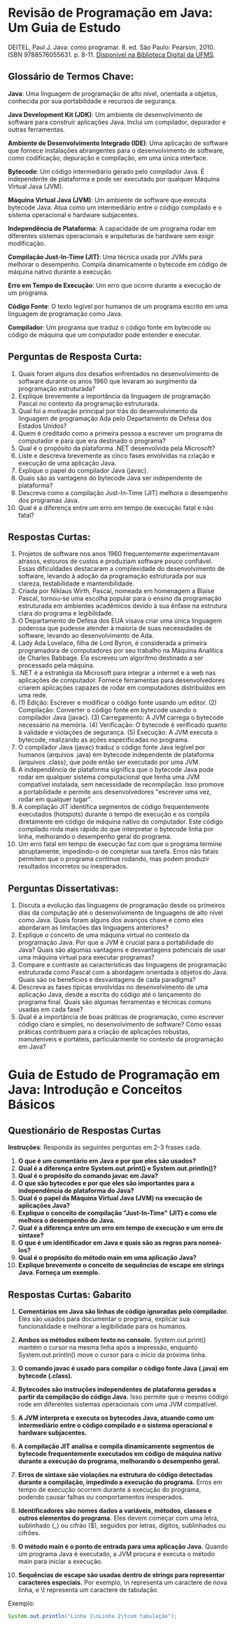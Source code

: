 # Revisão de Programação em Java: Um Guia de Estudo

DEITEL, Paul J. Java: como programar. 8. ed. São Paulo: Pearson, 2010. ISBN 9788576055631. p. 8-11. [Disponível na Biblioteca Digital da UFMS](https://www.google.com/url?q=https://pergamum.ufms.br/&sa=D&source=editors&ust=1723047622459034&usg=AOvVaw2_-hWKSFKIfiT6uHpg0AOW).
## Glossário de Termos Chave:

**Java**: Uma linguagem de programação de alto nível, orientada a objetos, conhecida por sua portabilidade e recursos de segurança.

**Java Development Kit (JDK)**: Um ambiente de desenvolvimento de software para construir aplicações Java. Inclui um compilador, depurador e outras ferramentas.

**Ambiente de Desenvolvimento Integrado (IDE)**: Uma aplicação de software que fornece instalações abrangentes para o desenvolvimento de software, como codificação, depuração e compilação, em uma única interface.

**Bytecode**: Um código intermediário gerado pelo compilador Java. É independente de plataforma e pode ser executado por qualquer Máquina Virtual Java (JVM).

**Máquina Virtual Java (JVM)**: Um ambiente de software que executa bytecode Java. Atua como um intermediário entre o código compilado e o sistema operacional e hardware subjacentes.

**Independência de Plataforma**: A capacidade de um programa rodar em diferentes sistemas operacionais e arquiteturas de hardware sem exigir modificação.

**Compilação Just-In-Time (JIT)**: Uma técnica usada por JVMs para melhorar o desempenho. Compila dinamicamente o bytecode em código de máquina nativo durante a execução.

**Erro em Tempo de Execução**: Um erro que ocorre durante a execução de um programa.

**Código Fonte**: O texto legível por humanos de um programa escrito em uma linguagem de programação como Java.

**Compilador**: Um programa que traduz o código fonte em bytecode ou código de máquina que um computador pode entender e executar.

## Perguntas de Resposta Curta:

1. Quais foram alguns dos desafios enfrentados no desenvolvimento de software durante os anos 1960 que levaram ao surgimento da programação estruturada?
2. Explique brevemente a importância da linguagem de programação Pascal no contexto da programação estruturada.
3. Qual foi a motivação principal por trás do desenvolvimento da linguagem de programação Ada pelo Departamento de Defesa dos Estados Unidos?
4. Quem é creditado como a primeira pessoa a escrever um programa de computador e para que era destinado o programa?
5. Qual é o propósito da plataforma .NET desenvolvida pela Microsoft?
6. Liste e descreva brevemente as cinco fases envolvidas na criação e execução de uma aplicação Java.
7. Explique o papel do compilador Java (javac).
8. Quais são as vantagens do bytecode Java ser independente de plataforma?
9. Descreva como a compilação Just-In-Time (JIT) melhora o desempenho dos programas Java.
10. Qual é a diferença entre um erro em tempo de execução fatal e não fatal?

## Respostas Curtas:

1. Projetos de software nos anos 1960 frequentemente experimentavam atrasos, estouros de custos e produziam software pouco confiável. Essas dificuldades destacaram a complexidade do desenvolvimento de software, levando à adoção da programação estruturada por sua clareza, testabilidade e mantenibilidade.
2. Criada por Niklaus Wirth, Pascal, nomeada em homenagem a Blaise Pascal, tornou-se uma escolha popular para o ensino da programação estruturada em ambientes acadêmicos devido à sua ênfase na estrutura clara do programa e legibilidade.
3. O Departamento de Defesa dos EUA visava criar uma única linguagem poderosa que pudesse atender à maioria de suas necessidades de software, levando ao desenvolvimento de Ada.
4. Lady Ada Lovelace, filha de Lord Byron, é considerada a primeira programadora de computadores por seu trabalho na Máquina Analítica de Charles Babbage. Ela escreveu um algoritmo destinado a ser processado pela máquina.
5. .NET é a estratégia da Microsoft para integrar a internet e a web nas aplicações de computador. Fornece ferramentas para desenvolvedores criarem aplicações capazes de rodar em computadores distribuídos em uma rede.
6. (1) Edição: Escrever e modificar o código fonte usando um editor. (2) Compilação: Converter o código fonte em bytecode usando o compilador Java (javac). (3) Carregamento: A JVM carrega o bytecode necessário na memória. (4) Verificação: O bytecode é verificado quanto à validade e violações de segurança. (5) Execução: A JVM executa o bytecode, realizando as ações especificadas no programa.
7. O compilador Java (javac) traduz o código fonte Java legível por humanos (arquivos .java) em bytecode independente de plataforma (arquivos .class), que pode então ser executado por uma JVM.
8. A independência de plataforma significa que o bytecode Java pode rodar em qualquer sistema computacional que tenha uma JVM compatível instalada, sem necessidade de recompilação. Isso promove a portabilidade e permite aos desenvolvedores "escrever uma vez, rodar em qualquer lugar".
9. A compilação JIT identifica segmentos de código frequentemente executados (hotspots) durante o tempo de execução e os compila diretamente em código de máquina nativo do computador. Este código compilado roda mais rápido do que interpretar o bytecode linha por linha, melhorando o desempenho geral do programa.
10. Um erro fatal em tempo de execução faz com que o programa termine abruptamente, impedindo-o de completar sua tarefa. Erros não fatais permitem que o programa continue rodando, mas podem produzir resultados incorretos ou inesperados.

## Perguntas Dissertativas:

1. Discuta a evolução das linguagens de programação desde os primeiros dias da computação até o desenvolvimento de linguagens de alto nível como Java. Quais foram alguns dos avanços chave e como eles abordaram as limitações das linguagens anteriores?
2. Explique o conceito de uma máquina virtual no contexto da programação Java. Por que a JVM é crucial para a portabilidade do Java? Quais são algumas vantagens e desvantagens potenciais de usar uma máquina virtual para executar programas?
3. Compare e contraste as características das linguagens de programação estruturada como Pascal com a abordagem orientada a objetos do Java. Quais são os benefícios e desvantagens de cada paradigma?
4. Descreva as fases típicas envolvidas no desenvolvimento de uma aplicação Java, desde a escrita do código até o lançamento do programa final. Quais são algumas ferramentas e técnicas comuns usadas em cada fase?
5. Qual é a importância de boas práticas de programação, como escrever código claro e simples, no desenvolvimento de software? Como essas práticas contribuem para a criação de aplicações robustas, manuteníveis e portáteis, particularmente no contexto da programação em Java?

# Guia de Estudo de Programação em Java: Introdução e Conceitos Básicos

## Questionário de Respostas Curtas
**Instruções**: Responda às seguintes perguntas em 2-3 frases cada.

1. **O que é um comentário em Java e por que eles são usados?**
2. **Qual é a diferença entre System.out.print() e System.out.println()?**
3. **Qual é o propósito do comando javac em Java?**
4. **O que são bytecodes e por que eles são importantes para a independência de plataforma do Java?**
5. **Qual é o papel da Máquina Virtual Java (JVM) na execução de aplicações Java?**
6. **Explique o conceito de compilação "Just-In-Time" (JIT) e como ele melhora o desempenho do Java.**
7. **Qual é a diferença entre um erro em tempo de execução e um erro de sintaxe?**
8. **O que é um identificador em Java e quais são as regras para nomeá-los?**
9. **Qual é o propósito do método main em uma aplicação Java?**
10. **Explique brevemente o conceito de sequências de escape em strings Java. Forneça um exemplo.**

## Respostas Curtas: Gabarito

1. **Comentários em Java são linhas de código ignoradas pelo compilador.** Eles são usados para documentar o programa, explicar sua funcionalidade e melhorar a legibilidade para os humanos.

2. **Ambos os métodos exibem texto no console.** System.out.print() mantém o cursor na mesma linha após a impressão, enquanto System.out.println() move o cursor para o início da próxima linha.

3. **O comando javac é usado para compilar o código fonte Java (.java) em bytecode (.class).**

4. **Bytecodes são instruções independentes de plataforma geradas a partir da compilação do código Java.** Isso permite que o mesmo código rode em diferentes sistemas operacionais com uma JVM compatível.

5. **A JVM interpreta e executa os bytecodes Java, atuando como um intermediário entre o código compilado e o sistema operacional e hardware subjacentes.**

6. **A compilação JIT analisa e compila dinamicamente segmentos de bytecode frequentemente executados em código de máquina nativo durante a execução do programa, melhorando o desempenho geral.**

7. **Erros de sintaxe são violações na estrutura do código detectadas durante a compilação, impedindo a execução do programa.** Erros em tempo de execução ocorrem durante a execução do programa, podendo causar falhas ou comportamentos inesperados.

8. **Identificadores são nomes dados a variáveis, métodos, classes e outros elementos do programa.** Eles devem começar com uma letra, sublinhado (_) ou cifrão ($), seguidos por letras, dígitos, sublinhados ou cifrões.

9. **O método main é o ponto de entrada para uma aplicação Java.** Quando um programa Java é executado, a JVM procura e executa o método main para iniciar a execução.

10. **Sequências de escape são usadas dentro de strings para representar caracteres especiais.** Por exemplo, \n representa um caractere de nova linha, e \t representa um caractere de tabulação.

Exemplo: 
```java
System.out.println("Linha 1\nLinha 2\tcom tabulação");
```